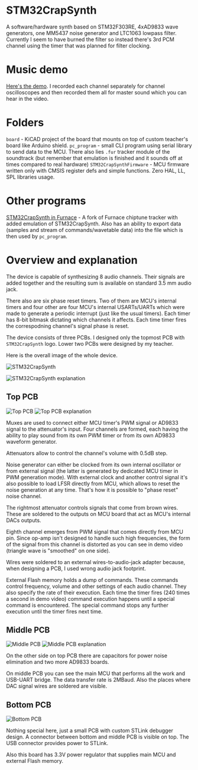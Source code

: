 # STM32CrapSynth

A software/hardware synth based on STM32F303RE, 4xAD9833 wave generators, one MM5437 noise generator and LTC1063 lowpass filter. Currently I seem to have burned the filter so instead there's 3rd PCM channel using the timer that was planned for filter clocking.

# Music demo

[Here's the demo](https://www.youtube.com/watch?v=L5HF_qdjZyU). I recorded each channel separately for channel oscilloscopes and then recorded them all for master sound which you can hear in the video.

# Folders

`board` - KiCAD project of the board that mounts on top of custom teacher's board like Arduino shield.
`pc_program` - small CLI program using serial library to send data to the MCU. There also lies `.fur` tracker module of the soundtrack (but remember that emulation is finished and it sounds off at times compared to real hardware)
`STM32CrapSynthFirmware` - MCU firmware written only with CMSIS register defs and simple functions. Zero HAL, LL, SPL libraries usage.

# Other programs

[STM32CrapSynth in Furnace](https://github.com/LTVA1/furnace/tree/stm32crapsynth) - A fork of Furnace chiptune tracker with added emulation of STM32CrapSynth. Also has an ability to export data (samples and stream of commands/wavetable data) into the file which is then used by `pc_program`.

# Overview and explanation

The device is capable of synthesizing 8 audio channels. Their signals are added together and the resulting sum is available on standard 3.5 mm audio jack.

There also are six phase reset timers. Two of them are MCU's internal timers and four other are four MCU's internal USARTs/UARTs which were made to generate a periodic interrupt (just like the usual timers). Each timer has 8-bit bitmask dictating which channels it affects. Each time timer fires the correspodning channel's signal phase is reset.

The device consists of three PCBs. I designed only the topmost PCB with `STM32CrapSynth` logo. Lower two PCBs were designed by my teacher.

Here is the overall image of the whole device.

![STM32CrapSynth](pictures/overview.jpg)

![STM32CrapSynth explanation](pictures/overview_explanation.jpg)

## Top PCB

![Top PCB](pictures/crapsynth_board_top.jpg)
![Top PCB explanation](pictures/crapsynth_board_top_explanation.jpg)

Muxes are used to connect either MCU timer's PWM signal or AD9833 signal to the attenuator's input. Four channels are formed, each having the ability to play sound from its own PWM timer or from its own AD9833 waveform generator.

Attenuators allow to control the channel's volume with 0.5dB step.

Noise generator can either be clocked from its own internal oscillator or from external signal (the latter is generated by dedicated MCU timer in PWM generation mode). With external clock and another control signal it's also possible to load LFSR directly from MCU, which allows to reset the noise generation at any time. That's how it is possible to "phase reset" noise channel.

The rightmost attenuator controls signals that come from brown wires. These are soldered to the outputs on MCU board that act as MCU's internal DACs outputs.

Eighth channel emerges from PWM signal that comes directly from MCU pin. Since op-amp isn't designed to handle such high frequencies, the form of the signal from this channel is distorted as you can see in demo video (triangle wave is "smoothed" on one side).

Wires were soldered to an external wires-to-audio-jack adapter because, when designing a PCB, I used wrong audio jack footprint.

External Flash memory holds a dump of commands. These commands control frequency, volume and other settings of each audio channel. They also specify the rate of their execution. Each time the timer fires (240 times a second in demo video) command execution happens until a special command is encountered. The special command stops any further execution until the timer fires next time.

## Middle PCB

![Middle PCB](pictures/crapsynth_board_bottom_and_mcu.jpg)
![Middle PCB explanation](pictures/crapsynth_board_bottom_and_mcu_explanation.jpg)

On the other side on top PCB there are capacitors for power noise elimination and two more AD9833 boards.

On middle PCB you can see the main MCU that performs all the work and USB-UART bridge. The data transfer rate is 2MBaud. Also the places where DAC signal wires are soldered are visible.

## Bottom PCB

![Bottom PCB](pictures/stlink.jpg)

Nothing special here, just a small PCB with custom STLink debugger design. A connector between bottom and middle PCB is visible on top. The USB connector provides power to STLink.

Also this board has 3.3V power regulator that supplies main MCU and external Flash memory.
